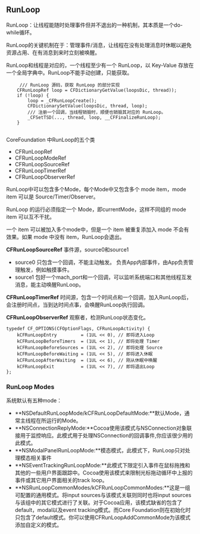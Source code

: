 ## RunLoop

RunLoop：让线程能随时处理事件但并不退出的一种机制，其本质是一个do-while循环。

RunLoop的关键机制在于：管理事件/消息，让线程在没有处理消息时休眠以避免资源占用、在有消息到来时立刻被唤醒。

RunLoop和线程是对应的，一个线程至少有一个 RunLoop，以 Key-Value 存放在一个全局字典中。RunLoop不能手动创建，只能获取。

```
	 /// RunLoop 源码，获取 RunLoop 的部分实现
    CFRunLoopRef loop = CFDictionaryGetValue(loopsDic, thread));     
    if (!loop) {
        loop = _CFRunLoopCreate();
        CFDictionarySetValue(loopsDic, thread, loop);
        /// 注册一个回调，当线程销毁时，顺便也销毁其对应的 RunLoop。
        _CFSetTSD(..., thread, loop, __CFFinalizeRunLoop);
    }
    
```

CoreFoundation 中RunLoop的五个类

* CFRunLoopRef
* CFRunLoopModeRef
* CFRunLoopSourceRef
* CFRunLoopTimerRef
* CFRunLoopObserverRef

RunLoop中可以包含多个Mode，每个Mode中又包含多个 mode item，mode item 可以是 Source/Timer/Observer。

RunLoop 的运行必须指定一个 Mode，即currentMode，这样不同组的 mode item 可以互不干扰。

一个 item 可以被加入多个mode中，但是一个 item 被重复添加入 mode 不会有效果。如果 mode 中没有 item，RunLoop会退出。

**CFRunLoopSourceRef** 事件源，source0和source1

* source0 只包含一个回调，不能主动触发。 负责App内部事件，由App负责管理触发，例如触摸事件。
* source1 包好一个mach_port和一个回调，可以监听系统端口和其他线程互发消息，能主动唤醒RunLoop。

**CFRunLoopTimerRef** 时间源，包含一个时间点和一个回调，加入RunLoop后，会注册时间点，当到达时间点事，会唤醒RunLoop执行回调。

**CFRunLoopObserverRef** 观察者，检测RunLoop状态变化。

```
typedef CF_OPTIONS(CFOptionFlags, CFRunLoopActivity) {
    kCFRunLoopEntry         = (1UL << 0), // 即将进入Loop
    kCFRunLoopBeforeTimers  = (1UL << 1), // 即将处理 Timer
    kCFRunLoopBeforeSources = (1UL << 2), // 即将处理 Source
    kCFRunLoopBeforeWaiting = (1UL << 5), // 即将进入休眠
    kCFRunLoopAfterWaiting  = (1UL << 6), // 刚从休眠中唤醒
    kCFRunLoopExit          = (1UL << 7), // 即将退出Loop
};
```

### RunLoop Modes

系统默认有五种mode：
* **NSDefaultRunLoopMode/kCFRunLoopDefaultMode:**默认Mode，通常主线程在所运行的Mode。
* **NSConnectionReplyMode:**Cocoa使用该模式与NSConnection对象联接用于监控响应。此模式用于处理NSConnection的回调事件,你应该很少用的此模式。
* **NSModalPanelRunLoopMode:**模态模式，此模式下，RunLoop只对处理模态相关事件
* **NSEventTrackingRunLoopMode:**此模式下限定引入事件在鼠标拖拽和其他的一些用户界面跟踪中。Cocoa使用该模式来限制光标拖动循环中上报的事件或其它用户界面相关的track loop。
* **NSRunLoopCommonModes/kCFRunLoopCommonModes:**这是一组可配置的通用模式。将input sources与该模式关联则同时也将input sources与该组中的其它模式进行了关联。对于Cocoa应用，该模式缺省的包含了default，modal以及event tracking模式。而Core Foundation则在初始化时只包含了default模式。你可以使用CFRunLoopAddCommonMode为该模式添加自定义的模式。
